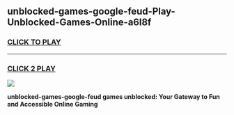 
## unblocked-games-google-feud-Play-Unblocked-Games-Online-a6l8f
<h3>
<a href="https://premium76.site?title=unblocked-games-google-feud&ref=25A">CLICK TO PLAY</a></h3>
<hr>

<h3>
<a href="https://premium76.site?title=unblocked-games-google-feud&ref=25A">CLICK 2 PLAY</a>
  
</h3>

<a href="https://premium76.site?title=unblocked-games-google-feud&ref=25A"><img src="https://clearcache.store/games.png"></a>


**unblocked-games-google-feud games unblocked: Your Gateway to Fun and Accessible Online Gaming**
